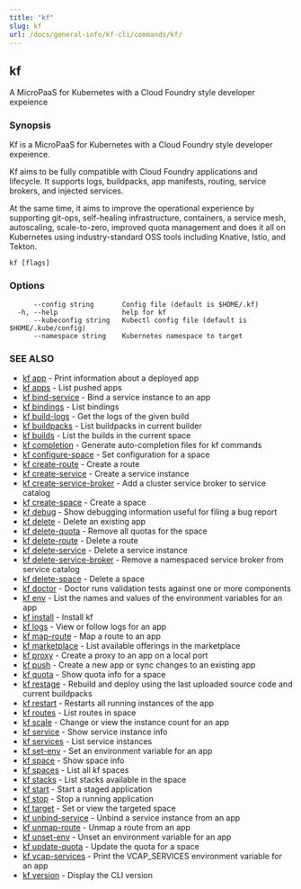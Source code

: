 ```yaml
---
title: "kf"
slug: kf
url: /docs/general-info/kf-cli/commands/kf/
---
```

## kf

A MicroPaaS for Kubernetes with a Cloud Foundry style developer expeience

### Synopsis

Kf is a MicroPaaS for Kubernetes with a Cloud Foundry style developer expeience.

 Kf aims to be fully compatible with Cloud Foundry applications and lifecycle. It supports logs, buildpacks, app manifests, routing, service brokers, and injected services.

 At the same time, it aims to improve the operational experience by supporting git-ops, self-healing infrastructure, containers, a service mesh, autoscaling, scale-to-zero, improved quota management and does it all on Kubernetes using industry-standard OSS tools including Knative, Istio, and Tekton.

```
kf [flags]
```

### Options

```
      --config string       Config file (default is $HOME/.kf)
  -h, --help                help for kf
      --kubeconfig string   Kubectl config file (default is $HOME/.kube/config)
      --namespace string    Kubernetes namespace to target
```

### SEE ALSO

* [kf app](/docs/general-info/kf-cli/commands/kf-app/)	 - Print information about a deployed app
* [kf apps](/docs/general-info/kf-cli/commands/kf-apps/)	 - List pushed apps
* [kf bind-service](/docs/general-info/kf-cli/commands/kf-bind-service/)	 - Bind a service instance to an app
* [kf bindings](/docs/general-info/kf-cli/commands/kf-bindings/)	 - List bindings
* [kf build-logs](/docs/general-info/kf-cli/commands/kf-build-logs/)	 - Get the logs of the given build
* [kf buildpacks](/docs/general-info/kf-cli/commands/kf-buildpacks/)	 - List buildpacks in current builder
* [kf builds](/docs/general-info/kf-cli/commands/kf-builds/)	 - List the builds in the current space
* [kf completion](/docs/general-info/kf-cli/commands/kf-completion/)	 - Generate auto-completion files for kf commands
* [kf configure-space](/docs/general-info/kf-cli/commands/kf-configure-space/)	 - Set configuration for a space
* [kf create-route](/docs/general-info/kf-cli/commands/kf-create-route/)	 - Create a route
* [kf create-service](/docs/general-info/kf-cli/commands/kf-create-service/)	 - Create a service instance
* [kf create-service-broker](/docs/general-info/kf-cli/commands/kf-create-service-broker/)	 - Add a cluster service broker to service catalog
* [kf create-space](/docs/general-info/kf-cli/commands/kf-create-space/)	 - Create a space
* [kf debug](/docs/general-info/kf-cli/commands/kf-debug/)	 - Show debugging information useful for filing a bug report
* [kf delete](/docs/general-info/kf-cli/commands/kf-delete/)	 - Delete an existing app
* [kf delete-quota](/docs/general-info/kf-cli/commands/kf-delete-quota/)	 - Remove all quotas for the space
* [kf delete-route](/docs/general-info/kf-cli/commands/kf-delete-route/)	 - Delete a route
* [kf delete-service](/docs/general-info/kf-cli/commands/kf-delete-service/)	 - Delete a service instance
* [kf delete-service-broker](/docs/general-info/kf-cli/commands/kf-delete-service-broker/)	 - Remove a namespaced service broker from service catalog
* [kf delete-space](/docs/general-info/kf-cli/commands/kf-delete-space/)	 - Delete a space
* [kf doctor](/docs/general-info/kf-cli/commands/kf-doctor/)	 - Doctor runs validation tests against one or more components
* [kf env](/docs/general-info/kf-cli/commands/kf-env/)	 - List the names and values of the environment variables for an app
* [kf install](/docs/general-info/kf-cli/commands/kf-install/)	 - Install kf
* [kf logs](/docs/general-info/kf-cli/commands/kf-logs/)	 - View or follow logs for an app
* [kf map-route](/docs/general-info/kf-cli/commands/kf-map-route/)	 - Map a route to an app
* [kf marketplace](/docs/general-info/kf-cli/commands/kf-marketplace/)	 - List available offerings in the marketplace
* [kf proxy](/docs/general-info/kf-cli/commands/kf-proxy/)	 - Create a proxy to an app on a local port
* [kf push](/docs/general-info/kf-cli/commands/kf-push/)	 - Create a new app or sync changes to an existing app
* [kf quota](/docs/general-info/kf-cli/commands/kf-quota/)	 - Show quota info for a space
* [kf restage](/docs/general-info/kf-cli/commands/kf-restage/)	 - Rebuild and deploy using the last uploaded source code and current buildpacks
* [kf restart](/docs/general-info/kf-cli/commands/kf-restart/)	 - Restarts all running instances of the app
* [kf routes](/docs/general-info/kf-cli/commands/kf-routes/)	 - List routes in space
* [kf scale](/docs/general-info/kf-cli/commands/kf-scale/)	 - Change or view the instance count for an app
* [kf service](/docs/general-info/kf-cli/commands/kf-service/)	 - Show service instance info
* [kf services](/docs/general-info/kf-cli/commands/kf-services/)	 - List service instances
* [kf set-env](/docs/general-info/kf-cli/commands/kf-set-env/)	 - Set an environment variable for an app
* [kf space](/docs/general-info/kf-cli/commands/kf-space/)	 - Show space info
* [kf spaces](/docs/general-info/kf-cli/commands/kf-spaces/)	 - List all kf spaces
* [kf stacks](/docs/general-info/kf-cli/commands/kf-stacks/)	 - List stacks available in the space
* [kf start](/docs/general-info/kf-cli/commands/kf-start/)	 - Start a staged application
* [kf stop](/docs/general-info/kf-cli/commands/kf-stop/)	 - Stop a running application
* [kf target](/docs/general-info/kf-cli/commands/kf-target/)	 - Set or view the targeted space
* [kf unbind-service](/docs/general-info/kf-cli/commands/kf-unbind-service/)	 - Unbind a service instance from an app
* [kf unmap-route](/docs/general-info/kf-cli/commands/kf-unmap-route/)	 - Unmap a route from an app
* [kf unset-env](/docs/general-info/kf-cli/commands/kf-unset-env/)	 - Unset an environment variable for an app
* [kf update-quota](/docs/general-info/kf-cli/commands/kf-update-quota/)	 - Update the quota for a space
* [kf vcap-services](/docs/general-info/kf-cli/commands/kf-vcap-services/)	 - Print the VCAP_SERVICES environment variable for an app
* [kf version](/docs/general-info/kf-cli/commands/kf-version/)	 - Display the CLI version

